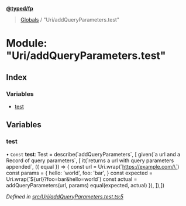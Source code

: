 **[@typed/fp](../README.md)**

> [Globals](../globals.md) / "Uri/addQueryParameters.test"

# Module: "Uri/addQueryParameters.test"

## Index

### Variables

* [test](_uri_addqueryparameters_test_.md#test)

## Variables

### test

• `Const` **test**: Test = describe(\`addQueryParameters\`, [ given(\`a url and a Record of query parameters\`, [ it(\`returns a url with query parameters appended\`, ({ equal }) => { const url = Uri.wrap(\`https://example.com/\`) const params = { hello: 'world', foo: 'bar', } const expected = Uri.wrap(\`${url}?foo=bar&hello=world\`) const actual = addQueryParameters(url, params) equal(expected, actual) }), ]),])

*Defined in [src/Uri/addQueryParameters.test.ts:5](https://github.com/TylorS/typed-fp/blob/559f273/src/Uri/addQueryParameters.test.ts#L5)*

